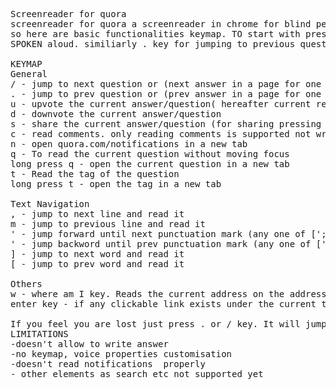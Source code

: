 <pre>
Screenreader for quora
screenreader for quora a screenreader in chrome for blind people and also normal-sighted people who may just need to give their eyes a break
so here are basic functionalities keymap. TO start with press / key on your keyboard. Thus the first question in the feed will be selected and
SPOKEN aloud. similiarly . key for jumping to previous question. If you are on a question for more than 1.5 secs the answer is automatically expanded

KEYMAP 
General
/ - jump to next question or (next answer in a page for one question only as www.quora.com/what-are-the-etc )
. - jump to prev question or (prev answer in a page for one question only)
u - upvote the current answer/question( hereafter current refers to the questions/answer where the beginning of text selection lies)
d - downvote the current answer/question
s - share the current answer/question (for sharing pressing s will share the answer without any more confirmation)
c - read comments. only reading comments is supported not writing. feautures like upvote downvote etc won't work properly while on comments
n - open quora.com/notifications in a new tab
q - To read the current question without moving focus
long press q - open the current question in a new tab
t - Read the tag of the question 
long press t - open the tag in a new tab

Text Navigation
, - jump to next line and read it
m - jump to previous line and read it
' - jump forward until next punctuation mark (any one of [';',':','.','(',')',',','\n','?'] ) and read it 
' - jump backword until prev punctuation mark (any one of [';',':','.','(',')',',','\n','?'] ) and read it 
] - jump to next word and read it
[ - jump to prev word and read it

Others
w - where am I key. Reads the current address on the address bar
enter key - if any clickable link exists under the current text selection , it triggers click. Not fully supported

If you feel you are lost just press . or / key. It will jump to next question
LIMITATIONS
-doesn't allow to write answer
-no keymap, voice properties customisation
-doesn't read notifications  properly
- other elements as search etc not supported yet
</pre>